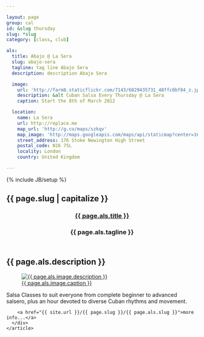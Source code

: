 ```yaml
---

layout: page
group: cal
id: &slug thursday
slug: *slug
category: [class, club]

als:
  title: Abajo @ La Sera
  slug: abajo-sera
  tagline: tag line Abajo Sera
  description: description Abajo Sera

  image: 
    url: 'http://farm8.staticflickr.com/7143/6829435731_48ffc0bf84_z.jpg'
    description: &alt Cuban Salsa Every Thursday @ La Sera
    caption: Start the 8th of March 2012

  location:
    name: La Sera
    url: http://replace.me
    map_url: 'http://g.co/maps/szkqv'
    map_image: 'http://maps.googleapis.com/maps/api/staticmap?center=16,flaxman,terrace,wc1,London&amp;zoom=15&amp;size=198x198&amp;markers=color:red%7Clabel:a%7C51.527717,-0.128275&amp;sensor=false'
    street_address: 176 Stoke Newington High Street
    postal_code: N16 75L
    locality: London
    country: United Kingdom

---
```

{% include JB/setup %}

<section>
  <div class="section calendar-item">
    <h2 id="{{page.slug}}"><span class="flag">{{ page.slug | capitalize }}</span></h2>
    <article>
      <div class="article vevent">
        <header>
          <div class="header">
            <hgroup class="summary">
              <h1><a href="{{ site.url }}/{{ page.slug }}/{{ page.als.slug }}"><span>{{ page.als.title }} </span></a></h1>
              <h3 class="strapline">{{ page.als.tagline }}</h3>
            </hgroup>
          </div>
        </header>
        <h2 class="description">{{ page.als.description }}</h2>
        <a href="{{ site.url }}/{{ page.slug }}/{{ page.als.slug }}">
          <figure>
            <img src="{{ page.als.image.url }}" alt="{{ page.als.image.description }}" class="paysage">
            <figcaption>{{ page.als.image.caption }}</figcaption>
          </figure>
        </a>

Salsa Classes to suit everyone from complete beginner to advanced salsero, plus an hour devoted to diverse Cuban rhythms and movement.

        <a href="{{ site.url }}/{{ page.slug }}/{{ page.als.slug }}">more info...</a>
      </div>
    </article>
  </div>
</section>


